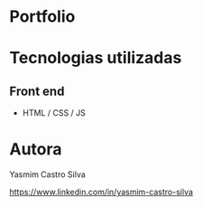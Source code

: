 
# Portfolio


# Tecnologias utilizadas

## Front end

- HTML / CSS / JS 


# Autora

Yasmim Castro Silva

https://www.linkedin.com/in/yasmim-castro-silva
